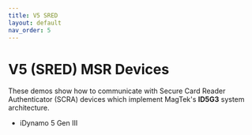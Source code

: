 ```yaml
---
title: V5 SRED
layout: default
nav_order: 5
---
```


# V5 (SRED) MSR Devices
These demos show how to communicate with Secure Card Reader Authenticator (SCRA) devices which implement MagTek's **ID5G3** system architecture.

- iDynamo 5 Gen III